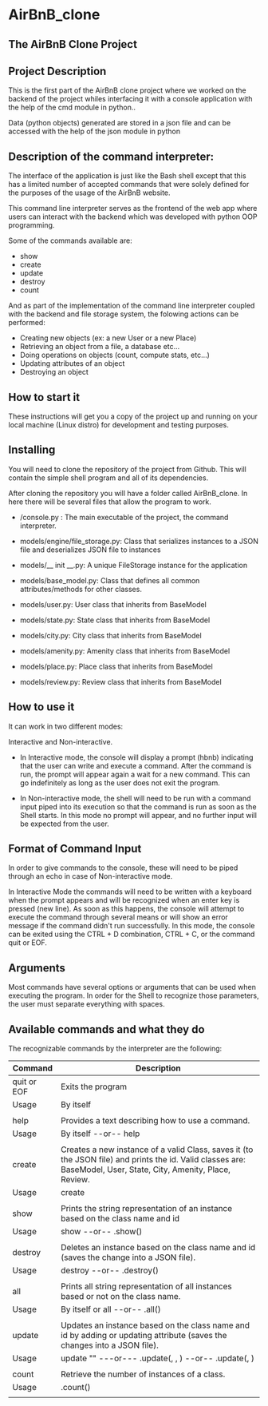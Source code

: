 # AirBnB_clone
## The AirBnB Clone Project
## Project Description
This is the first part of the AirBnB clone project where we worked on the backend of the project whiles interfacing it with a console application with the help of the cmd module in python..

Data (python objects) generated are stored in a json file and can be accessed with the help of the json module in python
## Description of the command interpreter:
The interface of the application is just like the Bash shell except that this has a limited number of accepted commands that were solely defined for the purposes of the usage of the AirBnB website.

This command line interpreter serves as the frontend of the web app where users can interact with the backend which was developed with python OOP programming.

Some of the commands available are:

+ show
+ create
+ update
+ destroy
+ count

And as part of the implementation of the command line interpreter coupled with the backend and file storage system, the folowing actions can be performed:

+ Creating new objects (ex: a new User or a new Place)
+ Retrieving an object from a file, a database etc…
+ Doing operations on objects (count, compute stats, etc…)
+ Updating attributes of an object
+ Destroying an object

## How to start it
These instructions will get you a copy of the project up and running on your local machine (Linux distro) for development and testing purposes.
## Installing
You will need to clone the repository of the project from Github. This will contain the simple shell program and all of its dependencies.

After cloning the repository you will have a folder called AirBnB_clone. In here there will be several files that allow the program to work.

+ /console.py : The main executable of the project, the command interpreter.

+ models/engine/file_storage.py: Class that serializes instances to a JSON file and deserializes JSON file to instances

+ models/__ init __.py: A unique FileStorage instance for the application

+ models/base_model.py: Class that defines all common attributes/methods for other classes.

+ models/user.py: User class that inherits from BaseModel

+ models/state.py: State class that inherits from BaseModel

+ models/city.py: City class that inherits from BaseModel

+ models/amenity.py: Amenity class that inherits from BaseModel

+ models/place.py: Place class that inherits from BaseModel

+ models/review.py: Review class that inherits from BaseModel

## How to use it
It can work in two different modes:

Interactive and Non-interactive.
+ In Interactive mode, the console will display a prompt (hbnb) indicating that the user can write and execute a command. After the command is run, the prompt will appear again a wait for a new command. This can go indefinitely as long as the user does not exit the program.

+ In Non-interactive mode, the shell will need to be run with a command input piped into its execution so that the command is run as soon as the Shell starts. In this mode no prompt will appear, and no further input will be expected from the user.

## Format of Command Input
In order to give commands to the console, these will need to be piped through an echo in case of Non-interactive mode.

In Interactive Mode the commands will need to be written with a keyboard when the prompt appears and will be recognized when an enter key is pressed (new line). As soon as this happens, the console will attempt to execute the command through several means or will show an error message if the command didn't run successfully. In this mode, the console can be exited using the CTRL + D combination, CTRL + C, or the command quit or EOF.

## Arguments
Most commands have several options or arguments that can be used when executing the program. In order for the Shell to recognize those parameters, the user must separate everything with spaces.

## Available commands and what they do
The recognizable commands by the interpreter are the following:

| Command     |                                              Description                                              |
|-------------|-------------------------------------------------------------------------------------------------------|
| quit or EOF | Exits the program
| Usage	      | By itself
|             |
| help        | Provides a text describing how to use a command.
| Usage	      | By itself --or-- help <command>
|             |
| create	    | Creates a new instance of a valid Class, saves it (to the JSON file) and prints the id. Valid classes are: BaseModel, User, State, City, Amenity, Place, Review.
| Usage	      | create <class name>
|             |
| show	      | Prints the string representation of an instance based on the class name and id
| Usage	      | show <class name> <id> --or-- <class name>.show(<id>)
|             |
| destroy	    | Deletes an instance based on the class name and id (saves the change into a JSON file).
| Usage	      | destroy <class name> <id> --or-- .destroy()
|             |
| all	        | Prints all string representation of all instances based or not on the class name.
| Usage	      | By itself or all <class name> --or-- <class name>.all()
|             |
| update	    | Updates an instance based on the class name and id by adding or updating attribute (saves the changes into a JSON file).
| Usage	      | update <class name> <id> <attribute name> "<attribute value>" ---or--- <class name>.update(<id>, <attribute name>, <attribute value>) --or-- <class name>.update(<id>, <dictionary representation>)
|             |
| count	      | Retrieve the number of instances of a class.
| Usage	      | <class name>.count()
|             |
